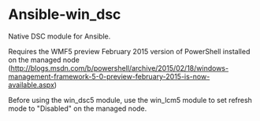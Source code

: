 # Ansible-win_dsc
Native DSC module for Ansible.

Requires the WMF5 preview February 2015 version of PowerShell installed on the managed node (http://blogs.msdn.com/b/powershell/archive/2015/02/18/windows-management-framework-5-0-preview-february-2015-is-now-available.aspx)

Before using the win_dsc5 module, use the win_lcm5 module to set refresh mode to "Disabled" on the managed node.
